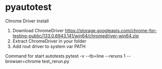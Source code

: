 # pyautotest

Chrome Driver install
1. Download ChromeDriver https://storage.googleapis.com/chrome-for-testing-public/133.0.6943.141/win64/chromedriver-win64.zip
2. Extract ChromeDriver in your folder
3. Add rout driver to system var PATH

Command for start autotests
pytest -v --tb=line --reruns 1 --browser=chrome test_rerun.py